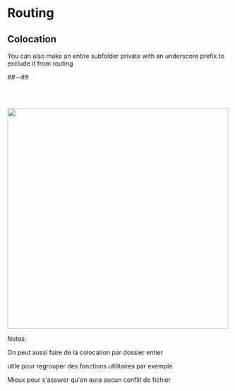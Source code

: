 <!-- .slide: class="two-column with-code" -->

<style>
  .routing-colocation-private-img {
    width: 500px;
    height: auto;
  }
</style>

# Routing

## Colocation

You can also make an entire subfolder private with an underscore prefix to exclude it from routing

##--##

<br/> <br/>

<img src="./assets/images/02-routing/colocation_folder.png" class="routing-colocation-private-img"  />

Notes:

On peut aussi faire de la colocation par dossier entier

utile pour regrouper des fonctions utilitaires par exemple

Mieux pour s'assurer qu'on aura aucun conflit de fichier

